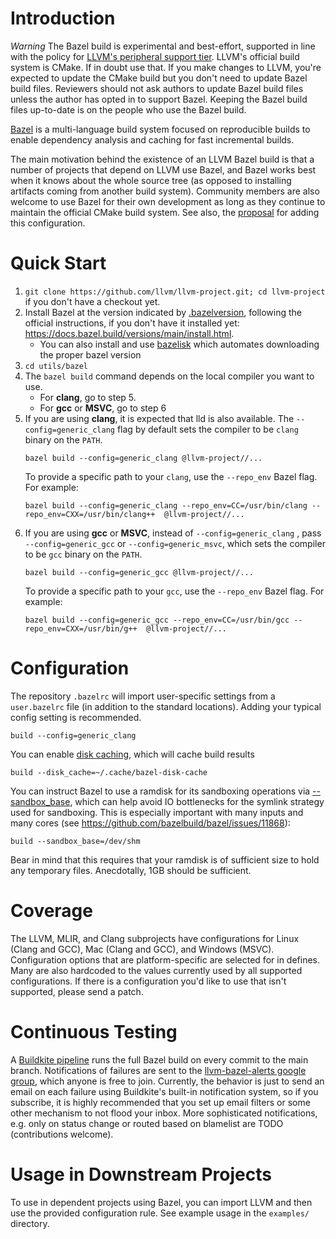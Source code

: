 # Introduction

*Warning* The Bazel build is experimental and best-effort, supported in line
with the policy for
[LLVM's peripheral support tier](https://llvm.org/docs/SupportPolicy.html).
LLVM's official build system is CMake. If in doubt use that. If you make changes
to LLVM, you're expected to update the CMake build but you don't need to update
Bazel build files. Reviewers should not ask authors to update Bazel build files
unless the author has opted in to support Bazel. Keeping the Bazel build files
up-to-date is on the people who use the Bazel build.

[Bazel](https://bazel.build/) is a multi-language build system focused on
reproducible builds to enable dependency analysis and caching for fast
incremental builds.

The main motivation behind the existence of an LLVM Bazel build is that a number
of projects that depend on LLVM use Bazel, and Bazel works best when it knows
about the whole source tree (as opposed to installing artifacts coming from
another build system). Community members are also welcome to use Bazel for their
own development as long as they continue to maintain the official CMake build
system. See also, the
[proposal](https://github.com/llvm/llvm-www/blob/main/proposals/LP0002-BazelBuildConfiguration.md)
for adding this configuration.

# Quick Start

1. `git clone https://github.com/llvm/llvm-project.git; cd llvm-project` if
   you don't have a checkout yet.
2. Install Bazel at the version indicated by [.bazelversion](./.bazelversion),
   following the official instructions, if you don't have it installed yet:
   https://docs.bazel.build/versions/main/install.html.
   * You can also install and use
     [bazelisk](https://github.com/bazelbuild/bazelisk) which automates
     downloading the proper bazel version
3. `cd utils/bazel`
4. The `bazel build` command depends on the local compiler you want to use.
   * For **clang**, go to step 5.
   * For **gcc** or **MSVC**, go to step 6
5. If you are using **clang**, it is expected that lld is also available.
   The `--config=generic_clang` flag by default sets the compiler to be `clang`
   binary on the `PATH`.
   ```
   bazel build --config=generic_clang @llvm-project//...
   ```
   To provide a specific path to your `clang`, use the `--repo_env` Bazel flag.
   For example:
   ```
   bazel build --config=generic_clang --repo_env=CC=/usr/bin/clang --repo_env=CXX=/usr/bin/clang++  @llvm-project//...
   ```
6. If you are using **gcc** or **MSVC**, instead of `--config=generic_clang`
   , pass `--config=generic_gcc` or `--config=generic_msvc`, which sets the
   compiler to be `gcc` binary on the `PATH`.
   ```
   bazel build --config=generic_gcc @llvm-project//...
   ```
   To provide a specific path to your `gcc`, use the `--repo_env` Bazel flag.
   For example:
   ```
   bazel build --config=generic_gcc --repo_env=CC=/usr/bin/gcc --repo_env=CXX=/usr/bin/g++  @llvm-project//...
   ```

# Configuration

The repository `.bazelrc` will import user-specific settings from a
`user.bazelrc` file (in addition to the standard locations). Adding your typical
config setting is recommended.

```.bazelrc
build --config=generic_clang
```

You can enable
[disk caching](https://docs.bazel.build/versions/main/remote-caching.html#disk-cache),
which will cache build results

```.bazelrc
build --disk_cache=~/.cache/bazel-disk-cache
```

You can instruct Bazel to use a ramdisk for its sandboxing operations via
[--sandbox_base](https://docs.bazel.build/versions/main/command-line-reference.html#flag--sandbox_base),
which can help avoid IO bottlenecks for the symlink strategy used for
sandboxing. This is especially important with many inputs and many cores (see
https://github.com/bazelbuild/bazel/issues/11868):

```.bazelrc
build --sandbox_base=/dev/shm
```

Bear in mind that this requires that your ramdisk is of sufficient size to hold
any temporary files. Anecdotally, 1GB should be sufficient.

# Coverage

The LLVM, MLIR, and Clang subprojects have configurations for Linux (Clang and
GCC), Mac (Clang and GCC), and Windows (MSVC). Configuration options that are
platform-specific are selected for in defines. Many are also hardcoded to the
values currently used by all supported configurations. If there is a
configuration you'd like to use that isn't supported, please send a patch.

# Continuous Testing

A [Buildkite pipeline](https://buildkite.com/llvm-project/upstream-bazel)
runs the full Bazel build on every commit to the main branch. Notifications of
failures are sent to the
[llvm-bazel-alerts google group](https://groups.google.com/g/llvm-bazel-alerts),
which anyone is free to join. Currently, the behavior is just to send an email
on each failure using Buildkite's built-in notification system, so if you
subscribe, it is highly recommended that you set up email filters or some other
mechanism to not flood your inbox. More sophisticated notifications, e.g. only
on status change or routed based on blamelist are TODO (contributions welcome).

# Usage in Downstream Projects

To use in dependent projects using Bazel, you can import LLVM and then use the
provided configuration rule. See example usage in the `examples/` directory.
